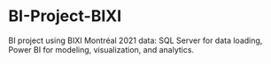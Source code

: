 # BI-Project-BIXI
BI project using BIXI Montréal 2021 data: SQL Server for data loading, Power BI for modeling, visualization, and analytics.
